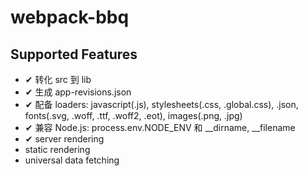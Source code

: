 # webpack-bbq

## Supported Features

- ✔︎ 转化 src 到 lib
- ✔︎ 生成 app-revisions.json
- ✔︎ 配备 loaders: javascript(.js), stylesheets(.css, .global.css), .json, fonts(.svg, .woff, .ttf, .woff2, .eot), images(.png, .jpg)
- ✔︎ 兼容 Node.js: process.env.NODE_ENV 和 \_\_dirname, \_\_filename
- ✔︎ server rendering
-   static rendering
-   universal data fetching

